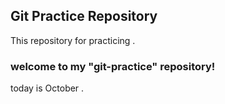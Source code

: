 
## Git Practice Repository

This repository for practicing .  


### welcome to my "git-practice" repository!

today is October .
